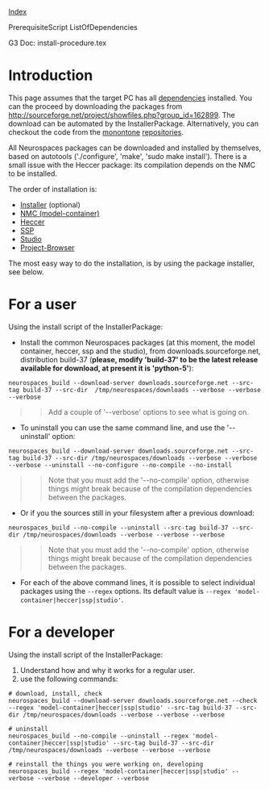 [Index](Index.md)

PrerequisiteScript ListOfDependencies

G3 Doc: install-procedure.tex

# Introduction #

This page assumes that the target PC has all [dependencies](ListOfDependencies.md) installed.  You can the proceed by downloading the packages from http://sourceforge.net/project/showfiles.php?group_id=162899.  The download can be automated by the InstallerPackage.  Alternatively, you can checkout the code from the [monontone](http://monotone.ca/) [repositories](NeurospacesRepository.md).


All Neurospaces packages can be downloaded and installed by themselves, based on autotools ('./configure', 'make', 'sudo make install').  There is a small issue with the Heccer package: its compilation depends on the NMC to be installed.

The order of installation is:

  * [Installer](http://www.neurospaces.org/#section-installer-tools) (optional)
  * [NMC (model-container)](http://www.neurospaces.org/#section-neurospaces)
  * [Heccer](http://www.neurospaces.org/#section-heccer)
  * [SSP](http://www.neurospaces.org/#section-ssp)
  * [Studio](http://www.neurospaces.org/#section-studio)
  * [Project-Browser](http://www.neurospaces.org/#section-simulation-browser)

The most easy way to do the installation, is by using the package installer, see below.

# For a user #

Using the install script of the InstallerPackage:

  * Install the common Neurospaces packages (at this moment, the model container, heccer, ssp and the studio), from downloads.sourceforge.net, distribution build-37 (**please, modify 'build-37' to be the latest release available for download, at present it is 'python-5'**):
```
neurospaces_build --download-server downloads.sourceforge.net --src-tag build-37 --src-dir  /tmp/neurospaces/downloads --verbose --verbose --verbose
```
> > Add a couple of '--verbose' options to see what is going on.
  * To uninstall you can use the same command line, and use the '--uninstall' option:
```
neurospaces_build --download-server downloads.sourceforge.net --src-tag build-37 --src-dir /tmp/neurospaces/downloads --verbose --verbose --verbose --uninstall --no-configure --no-compile --no-install
```
> > Note that you must add the '--no-compile' option, otherwise things might break because of the compilation dependencies between the packages.
  * Or if you the sources still in your filesystem after a previous download:
```
neurospaces_build --no-compile --uninstall --src-tag build-37 --src-dir /tmp/neurospaces/downloads --verbose --verbose --verbose
```
> > Note that you must add the '--no-compile' option, otherwise things might break because of the compilation dependencies between the packages.
  * For each of the above command lines, it is possible to select individual packages using the `--regex` options.  Its default value is `--regex 'model-container|heccer|ssp|studio'`.

# For a developer #

Using the install script of the InstallerPackage:

  1. Understand how and why it works for a regular user.
  1. use the following commands:
```
# download, install, check
neurospaces_build --download-server downloads.sourceforge.net --check --regex 'model-container|heccer|ssp|studio' --src-tag build-37 --src-dir /tmp/neurospaces/downloads --verbose --verbose --verbose

# uninstall
neurospaces_build --no-compile --uninstall --regex 'model-container|heccer|ssp|studio' --src-tag build-37 --src-dir /tmp/neurospaces/downloads --verbose --verbose --verbose

# reinstall the things you were working on, developing
neurospaces_build --regex 'model-container|heccer|ssp|studio' --verbose --verbose --developer --verbose
```